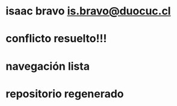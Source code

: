 # isaac bravo is.bravo@duocuc.cl
# conflicto resuelto!!!
# navegación lista
# repositorio regenerado